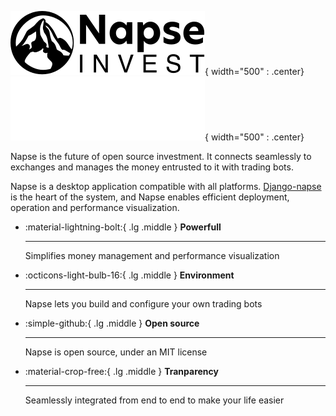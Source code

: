 
![Napse logo](theme/assets/napse_invest_logo_black.svg#only-light){ width="500" : .center}
![Napse logo](theme/assets/napse_invest_logo_white.svg#only-dark){ width="500" : .center}


Napse is the future of open source investment. It connects seamlessly to exchanges and manages the money entrusted to it with trading bots.

Napse is a desktop application compatible with all platforms. [Django-napse](https://github.com/napse-invest/django-napse) is the heart of the system, and Napse enables efficient deployment, operation and performance visualization.





<div class="grid cards" markdown>

-   :material-lightning-bolt:{ .lg .middle } **Powerfull**

    ---

    Simplifies money management and performance visualization

-   :octicons-light-bulb-16:{ .lg .middle } **Environment**

    ---

    Napse lets you build and configure your own trading bots

-   :simple-github:{ .lg .middle } **Open source**

    ---

    Napse is open source, under an MIT license

-   :material-crop-free:{ .lg .middle } **Tranparency**

    ---

    Seamlessly integrated from end to end to make your life easier



</div>